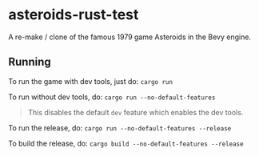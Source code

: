 # asteroids-rust-test

A re-make / clone of the famous 1979 game Asteroids in the Bevy engine.

## Running

To run the game with dev tools, just do:
`cargo run`

To run without dev tools, do:
`cargo run --no-default-features`
> This disables the default `dev` feature which enables the dev tools.

To run the release, do:
`cargo run --no-default-features --release`

To build the release, do:
`cargo build --no-default-features --release`
